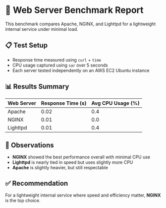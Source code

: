 # 🧪 Web Server Benchmark Report

This benchmark compares Apache, NGINX, and Lighttpd for a lightweight internal service under minimal load.

## 📋 Test Setup

- Response time measured using `curl` + `time`
- CPU usage captured using `sar` over 5 seconds
- Each server tested independently on an AWS EC2 Ubuntu instance

## 📊 Results Summary

| Web Server | Response Time (s) | Avg CPU Usage (%) |
|------------|-------------------|--------------------|
| Apache     | 0.02              | 0.4                |
| NGINX      | 0.01              | 0.0                |
| Lighttpd   | 0.01              | 0.4                |

## 🧠 Observations

- **NGINX** showed the best performance overall with minimal CPU use
- **Lighttpd** is nearly tied in speed but uses slightly more CPU
- **Apache** is slightly heavier, but still respectable

## ✅ Recommendation

For a lightweight internal service where speed and efficiency matter, **NGINX** is the top choice.
